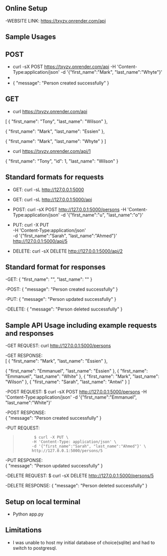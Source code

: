 ## Online Setup

-WEBSITE LINK: https://txyzv.onrender.com/api

## Sample Usages

## POST

- curl -sX POST https://txyzv.onrender.com/api -H 'Content-Type:application/json' -d '{"first_name":"Mark", "last_name":"Whyte"}'
- 
- {
  "message": "Person created successfully"
  }

## GET

- curl https://txyzv.onrender.com/api

[
  {
    "first_name": "Tony",
    "last_name": "Wilson"
  },
  
  {
    "first_name": "Mark",
    "last_name": "Essien"
  },
  
  {
    "first_name": "Mark",
    "last_name": "Whyte"
  }
]

- curl https://txyzv.onrender.com/api/1

{
  "first_name": "Tony",
  "id": 1,
  "last_name": "Wilson"
}

## Standard formats for requests

- GET: curl -sL http://127.0.0.1:5000

- GET: curl -sL http://127.0.0.1:5000/api

- POST: curl -sX POST http://127.0.0.1:5000/persons -H 'Content-Type:application/json' -d '{"first_name":"u", "last_name":"o"}'

- PUT:
       curl -X PUT \
                  -H 'Content-Type:application/json' \
                  -d '{"first_name":"Sarah", "last_name":"Ahmed"}' \
                  http://127.0.0.1:5000/api/5

- DELETE: curl -sX DELETE http://127.0.0.1:5000/api/2

## Standard format for responses

-GET:     {
            "first_name": "",
            "last_name": ""
          }

-POST:    {
           "message": "Person created successfully"
          }

-PUT:     {
            "message": "Person updated successfully"
          }

-DELETE:  {
            "message": "Person deleted successfully"
          }

## Sample API Usage including example requests and responses

-GET REQUEST: curl http://127.0.0.1:5000/persons

-GET RESPONSE:  
[
  {
    "first_name": "Mark",
    "last_name": "Essien"
  },
  
  {
    "first_name": "Emmanuel",
    "last_name": "Essien"
  },
  {
    "first_name": "Emmanuel",
    "last_name": "White"
  },
  {
    "first_name": "Mark",
    "last_name": "Wilson"
  },
  {
    "first_name": "Sarah",
    "last_name": "Antwi"
  }
]

-POST REQUEST:  $ curl -sX POST http://127.0.0.1:5000/persons -H 'Content-Type:application/json' -d '{"first_name":"Emmanuel", "last_name":"White"}'

-POST RESPONSE:  
{
  "message": "Person created successfully"
}

-PUT REQUEST:   
>            $ curl -X PUT \
>           -H 'Content-Type: application/json' \
>           -d '{"first_name":"Sarah", "last_name":"Ahmed"}' \
>           http://127.0.0.1:5000/persons/5

-PUT RESPONSE:   
{
  "message": "Person updated successfully"
}

-DELETE REQUEST: $ curl -sX DELETE  http://127.0.0.1:5000/persons/5

-DELETE RESPONSE: {
                     "message": "Person deleted successfully"
                  }

## Setup on local terminal
- Python app.py

## Limitations
- I was unable to host my initial database of choice(sqlite) and had to switch to postgresql.
